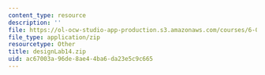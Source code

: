 ```yaml
---
content_type: resource
description: ''
file: https://ol-ocw-studio-app-production.s3.amazonaws.com/courses/6-01sc-introduction-to-electrical-engineering-and-computer-science-i-spring-2011/ac67003a96de8ae44ba6da23e5c9c665_designLab14.zip
file_type: application/zip
resourcetype: Other
title: designLab14.zip
uid: ac67003a-96de-8ae4-4ba6-da23e5c9c665
---
```

